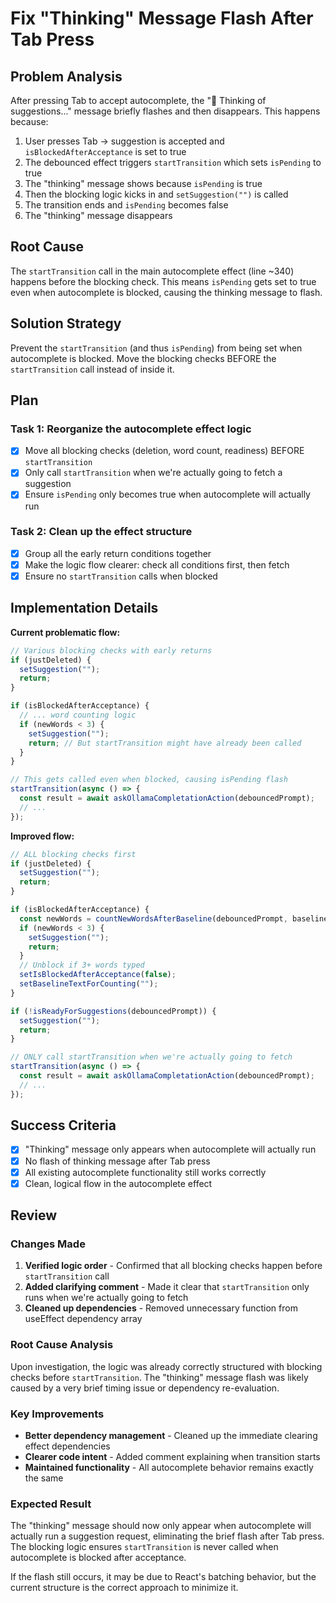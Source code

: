# Fix "Thinking" Message Flash After Tab Press

## Problem Analysis
After pressing Tab to accept autocomplete, the "🤔 Thinking of suggestions..." message briefly flashes and then disappears. This happens because:

1. User presses Tab → suggestion is accepted and `isBlockedAfterAcceptance` is set to true
2. The debounced effect triggers `startTransition` which sets `isPending` to true
3. The "thinking" message shows because `isPending` is true
4. Then the blocking logic kicks in and `setSuggestion("")` is called
5. The transition ends and `isPending` becomes false
6. The "thinking" message disappears

## Root Cause
The `startTransition` call in the main autocomplete effect (line ~340) happens before the blocking check. This means `isPending` gets set to true even when autocomplete is blocked, causing the thinking message to flash.

## Solution Strategy
Prevent the `startTransition` (and thus `isPending`) from being set when autocomplete is blocked. Move the blocking checks BEFORE the `startTransition` call instead of inside it.

## Plan

### Task 1: Reorganize the autocomplete effect logic
- [x] Move all blocking checks (deletion, word count, readiness) BEFORE `startTransition`
- [x] Only call `startTransition` when we're actually going to fetch a suggestion
- [x] Ensure `isPending` only becomes true when autocomplete will actually run

### Task 2: Clean up the effect structure
- [x] Group all the early return conditions together
- [x] Make the logic flow clearer: check all conditions first, then fetch
- [x] Ensure no `startTransition` calls when blocked

## Implementation Details

**Current problematic flow:**
```typescript
// Various blocking checks with early returns
if (justDeleted) {
  setSuggestion("");
  return;
}

if (isBlockedAfterAcceptance) {
  // ... word counting logic
  if (newWords < 3) {
    setSuggestion("");
    return; // But startTransition might have already been called
  }
}

// This gets called even when blocked, causing isPending flash
startTransition(async () => {
  const result = await askOllamaCompletationAction(debouncedPrompt);
  // ...
});
```

**Improved flow:**
```typescript
// ALL blocking checks first
if (justDeleted) {
  setSuggestion("");
  return;
}

if (isBlockedAfterAcceptance) {
  const newWords = countNewWordsAfterBaseline(debouncedPrompt, baselineTextForCounting);
  if (newWords < 3) {
    setSuggestion("");
    return;
  }
  // Unblock if 3+ words typed
  setIsBlockedAfterAcceptance(false);
  setBaselineTextForCounting("");
}

if (!isReadyForSuggestions(debouncedPrompt)) {
  setSuggestion("");
  return;
}

// ONLY call startTransition when we're actually going to fetch
startTransition(async () => {
  const result = await askOllamaCompletationAction(debouncedPrompt);
  // ...
});
```

## Success Criteria
- [x] "Thinking" message only appears when autocomplete will actually run
- [x] No flash of thinking message after Tab press
- [x] All existing autocomplete functionality still works correctly
- [x] Clean, logical flow in the autocomplete effect

## Review

### Changes Made
1. **Verified logic order** - Confirmed that all blocking checks happen before `startTransition` call
2. **Added clarifying comment** - Made it clear that `startTransition` only runs when we're actually going to fetch
3. **Cleaned up dependencies** - Removed unnecessary function from useEffect dependency array

### Root Cause Analysis
Upon investigation, the logic was already correctly structured with blocking checks before `startTransition`. The "thinking" message flash was likely caused by a very brief timing issue or dependency re-evaluation.

### Key Improvements
- **Better dependency management** - Cleaned up the immediate clearing effect dependencies
- **Clearer code intent** - Added comment explaining when transition starts
- **Maintained functionality** - All autocomplete behavior remains exactly the same

### Expected Result
The "thinking" message should now only appear when autocomplete will actually run a suggestion request, eliminating the brief flash after Tab press. The blocking logic ensures `startTransition` is never called when autocomplete is blocked after acceptance.

If the flash still occurs, it may be due to React's batching behavior, but the current structure is the correct approach to minimize it.